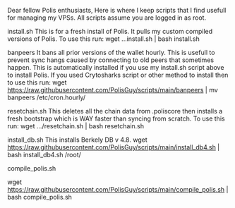 Dear fellow Polis enthusiasts,
Here is where I keep scripts that I find usefull for managing my VPSs. All scripts assume you are logged in as root.

install.sh 
This is for a fresh install of Polis. It pulls my custom compiled versions of Polis.
To use this run:
wget ...install.sh | bash install.sh


banpeers
It bans all prior versions of the wallet hourly. This is usefull to prevent sync hangs caused by connecting to old peers that sometimes happen. This is automatically installed if you use my install.sh script above to install Polis.
If you used Crytosharks script or other method to install then to use this run:
wget https://raw.githubusercontent.com/PolisGuy/scripts/main/banpeers | mv banpeers /etc/cron.hourly/

resetchain.sh
This deletes all the chain data from .poliscore then installs a fresh bootstrap which is WAY faster than syncing from scratch.
To use this run:
wget .../resetchain.sh | bash resetchain.sh


install_db.sh
This installs Berkely DB v 4.8.
wget https://raw.githubusercontent.com/PolisGuy/scripts/main/install_db4.sh | bash install_db4.sh /root/

compile_polis.sh

wget https://raw.githubusercontent.com/PolisGuy/scripts/main/compile_polis.sh | bash compile_polis.sh
